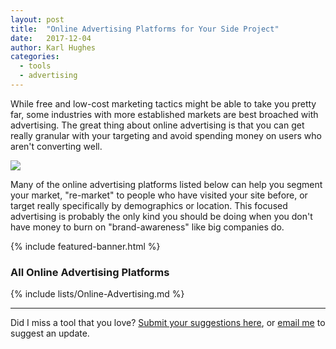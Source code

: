 ```yaml
---
layout: post
title:  "Online Advertising Platforms for Your Side Project"
date:   2017-12-04
author: Karl Hughes
categories:
  - tools
  - advertising
---
```


While free and low-cost marketing tactics might be able to take you pretty far, some industries with more established markets are best broached with advertising. The great thing about online advertising is that you can get really granular with your targeting and avoid spending money on users who aren't converting well.

![](https://i.imgur.com/1qMfjbl.jpg)

Many of the online advertising platforms listed below can help you segment your market, "re-market" to people who have visited your site before, or target really specifically by demographics or location. This focused advertising is probably the only kind you should be doing when you don't have money to burn on "brand-awareness" like big companies do.

{% include featured-banner.html %}

### All Online Advertising Platforms

{% include lists/Online-Advertising.md %}

-----

Did I miss a tool that you love? [Submit your suggestions here](https://www.portablecto.com/tools/submit), or [email me](mailto:marketing@portablecto.com) to suggest an update.
